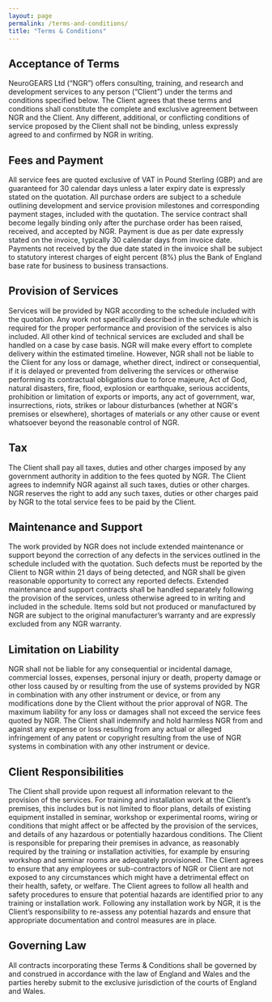 ```yaml
---
layout: page
permalink: /terms-and-conditions/
title: "Terms & Conditions"
---
```


## Acceptance of Terms

NeuroGEARS Ltd (“NGR”) offers consulting, training, and research and development services to any person (“Client”) under the terms and conditions specified below. The Client agrees that these terms and conditions shall constitute the complete and exclusive agreement between NGR and the Client. Any different, additional, or conflicting conditions of service proposed by the Client shall not be binding, unless expressly agreed to and confirmed by NGR in writing.

## Fees and Payment

All service fees are quoted exclusive of VAT in Pound Sterling (GBP) and are guaranteed for 30 calendar days unless a later expiry date is expressly stated on the quotation. All purchase orders are subject to a schedule outlining development and service provision milestones and corresponding payment stages, included with the quotation. The service contract shall become legally binding only after the purchase order has been raised, received, and accepted by NGR. Payment is due as per date expressly stated on the invoice, typically 30 calendar days from invoice date. Payments not received by the due date stated in the invoice shall be subject to statutory interest charges of eight percent (8%) plus the Bank of England base rate for business to business transactions.

## Provision of Services

Services will be provided by NGR according to the schedule included with the quotation. Any work not specifically described in the schedule which is required for the proper performance and provision of the services is also included. All other kind of technical services are excluded and shall be handled on a case by case basis. NGR will make every effort to complete delivery within the estimated timeline. However, NGR shall not be liable to the Client for any loss or damage, whether direct, indirect or consequential, if it is delayed or prevented from delivering the services or otherwise performing its contractual obligations due to force majeure, Act of God, natural disasters, fire, flood, explosion or earthquake, serious accidents, prohibition or limitation of exports or imports, any act of government, war, insurrections, riots, strikes or labour disturbances (whether at NGR's premises or elsewhere), shortages of materials or any other cause or event whatsoever beyond the reasonable control of NGR.

## Tax

The Client shall pay all taxes, duties and other charges imposed by any government authority in addition to the fees quoted by NGR. The Client agrees to indemnify NGR against all such taxes, duties or other charges. NGR reserves the right to add any such taxes, duties or other charges paid by NGR to the total service fees to be paid by the Client.

## Maintenance and Support

The work provided by NGR does not include extended maintenance or support beyond the correction of any defects in the services outlined in the schedule included with the quotation. Such defects must be reported by the Client to NGR within 21 days of being detected, and NGR shall be given reasonable opportunity to correct any reported defects. Extended maintenance and support contracts shall be handled separately following the provision of the services, unless otherwise agreed to in writing and included in the schedule. Items sold but not produced or manufactured by NGR are subject to the original manufacturer’s warranty and are expressly excluded from any NGR warranty.

## Limitation on Liability

NGR shall not be liable for any consequential or incidental damage, commercial losses, expenses, personal injury or death, property damage or other loss caused by or resulting from the use of systems provided by NGR in combination with any other instrument or device, or from any modifications done by the Client without the prior approval of NGR. The maximum liability for any loss or damages shall not exceed the service fees quoted by NGR. The Client shall indemnify and hold harmless NGR from and against any expense or loss resulting from any actual or alleged infringement of any patent or copyright resulting from the use of NGR systems in combination with any other instrument or device.

## Client Responsibilities

The Client shall provide upon request all information relevant to the provision of the services. For training and installation work at the Client’s premises, this includes but is not limited to floor plans, details of existing equipment installed in seminar, workshop or experimental rooms, wiring or conditions that might affect or be affected by the provision of the services, and details of any hazardous or potentially hazardous conditions. The Client is responsible for preparing their premises in advance, as reasonably required by the training or installation activities, for example by ensuring workshop and seminar rooms are adequately provisioned. The Client agrees to ensure that any employees or sub-contractors of NGR or Client are not exposed to any circumstances which might have a detrimental effect on their health, safety, or welfare. The Client agrees to follow all health and safety procedures to ensure that potential hazards are identified prior to any training or installation work. Following any installation work by NGR, it is the Client’s responsibility to re-assess any potential hazards and ensure that appropriate documentation and control measures are in place.

## Governing Law

All contracts incorporating these Terms & Conditions shall be governed by and construed in accordance with the law of England and Wales and the parties hereby submit to the exclusive jurisdiction of the courts of England and Wales.
